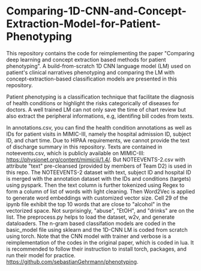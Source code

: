# Comparing-1D-CNN-and-Concept-Extraction-Model-for-Patient-Phenotyping
This repository contains the code for reimplementing the paper "Comparing deep learning and concept extraction based methods for patient phenotyping". A build-from-scratch 1D CNN language model (LM) used on patient's clinical narratives phenotyping and comparing the LM with concept-extraction-based classification models are presented in this repository.

Patient phenotyping is a classification technique that facilitate the diagnosis of health conditions or highlight the risks categorically of diseases for doctors. A well trained LM can not only save the time of chart review but also extract the peripheral informations, e.g, identifing bill codes from texts.

In annotations.csv, you can find the health condition annotations as well as IDs for patient visits in MIMIC-III, namely the hospital admission ID, subject ID, and chart time. Due to HIPAA requirements, we cannot provide the text of discharge summary in this repository. Texts are contained in noteevents.csv, which is publicly available on MIMIC-III: https://physionet.org/content/mimiciii/1.4/. But NOTEEVENTS-2.csv with attribute "text" pre-cleansed (provided by members of Team D2) is used in this repo. The NOTEEVENTS-2 dataset with text, subject ID and hospital ID is merged with the annotation dataset with the IDs and conditions (targets) using pyspark. Then the text column is further tokenized using Regex to form a column of list of words with light cleaning. Then Word2Vec is applied to generate word embeddings with customized vector size. Cell 29 of the ipynb file exhibit the top 10 words that are close to "alcohol" in the vectorized space. Not surprisingly, "abuse", "EtOH", and "drinks" are on the list. The preprocess.py helps to load the dataset, w2v, and generate dataloaders. The n-gram based classifation models are coded in the basic_model file using sklearn and the 1D-CNN LM is coded from scratch using torch. Note that the CNN model with trainer and verbose is a reimplementation of the codes in the original paper, which is coded in lua. It is recommended to follow their instruction to install torch, packages, and run their model for practice. https://github.com/sebastianGehrmann/phenotyping.

